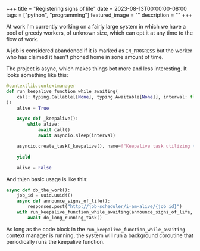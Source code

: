 +++
title =  "Registering signs of life"
date = 2023-08-13T00:00:00-08:00
tags = ["python", "programming"]
featured_image = ""
description = ""
+++

At work I'm currently working on a fairly large system in which we have a pool of greedy workers, of unknown size, which can opt it at any time to the flow of work.

A job is considered abandoned if it is marked as `IN_PROGRESS` but the worker who has claimed it hasn't phoned home in sone amount of time.

The project is async, which makes things bot more and less interesting. It looks something like this:

```python
@contextlib.contextmanager
def run_keepalive_function_while_awaiting(
    call: typing.Callable[[None], typing.Awaitable[None]], interval: float = 1.0
):
    alive = True

    async def _keepalive():
        while alive:
            await call()
            await asyncio.sleep(interval)

    asyncio.create_task(_keepalive(), name=f"Keepalive task utilizing {call}")

    yield

    alive = False
```

And thjen basic usage is like this:

```python
async def do_the_work():
    job_id = uuid.uuid4()
    async def announce_signs_of_life():
        responses.post("http://job-scheduler/i-am-alive/{job_id}")
    with run_keepalive_function_while_awaiting(announce_signs_of_life, 0.25):
        await do_long_running_task()
```

As long as the code block in the `run_keepalive_function_while_awaiting` context manager is running, the system will run a background coroutine that periodically runs the keepalive function.
